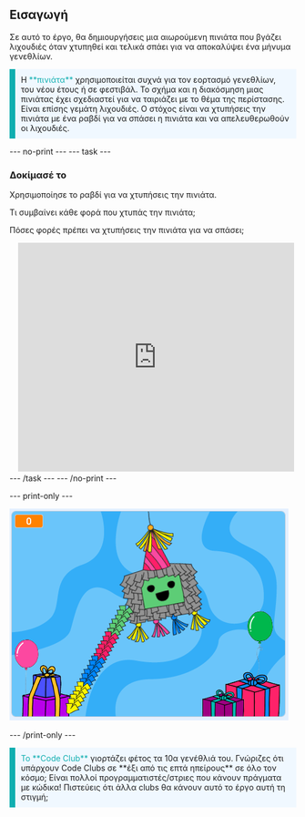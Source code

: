 ## Εισαγωγή

Σε αυτό το έργο, θα δημιουργήσεις μια αιωρούμενη πινιάτα που βγάζει λιχουδιές όταν χτυπηθεί και τελικά σπάει για να αποκαλύψει ένα μήνυμα γενεθλίων.

<p style="border-left: solid; border-width:10px; border-color: #0faeb0; background-color: aliceblue; padding: 10px;">
Η <span style="color: #0faeb0">**πινιάτα**</span> χρησιμοποιείται συχνά για τον εορτασμό γενεθλίων, του νέου έτους ή σε φεστιβάλ. Το σχήμα και η διακόσμηση μιας πινιάτας έχει σχεδιαστεί για να ταιριάζει με το θέμα της περίστασης. Είναι επίσης γεμάτη λιχουδιές. Ο στόχος είναι να χτυπήσεις την πινιάτα με ένα ραβδί για να σπάσει η πινιάτα και να απελευθερωθούν οι λιχουδιές.    
</p>

--- no-print ---
--- task ---
### Δοκίμασέ το
<div style="display: flex; flex-wrap: wrap">
<div style="flex-basis: 175px; flex-grow: 1">  
Χρησιμοποίησε το ραβδί για να χτυπήσεις την πινιάτα. 

Τι συμβαίνει κάθε φορά που χτυπάς την πινιάτα; 

Πόσες φορές πρέπει να χτυπήσεις την πινιάτα για να σπάσει;  
</div>
<div class="scratch-preview" style="margin-left: 15px;">
  <iframe allowtransparency="true" width="485" height="402" src="https://scratch.mit.edu/projects/embed/972000330/?autostart=false" frameborder="0"></iframe>
</div>
</div>
--- /task ---
--- /no-print ---

--- print-only ---

![Ολοκληρωμένο έργο.](images/showcase_static.png)

--- /print-only ---

<p style="border-left: solid; border-width:10px; border-color: #0faeb0; background-color: aliceblue; padding: 10px;">
<span style="color: #0faeb0">Το **Code Club**</span> γιορτάζει φέτος τα 10α γενέθλιά του. Γνώριζες ότι υπάρχουν Code Clubs σε **έξι από τις επτά ηπείρους** σε όλο τον κόσμο; Είναι πολλοί προγραμματιστές/στριες που κάνουν πράγματα με κώδικα! Πιστεύεις ότι άλλα clubs θα κάνουν αυτό το έργο αυτή τη στιγμή;   
</p>
